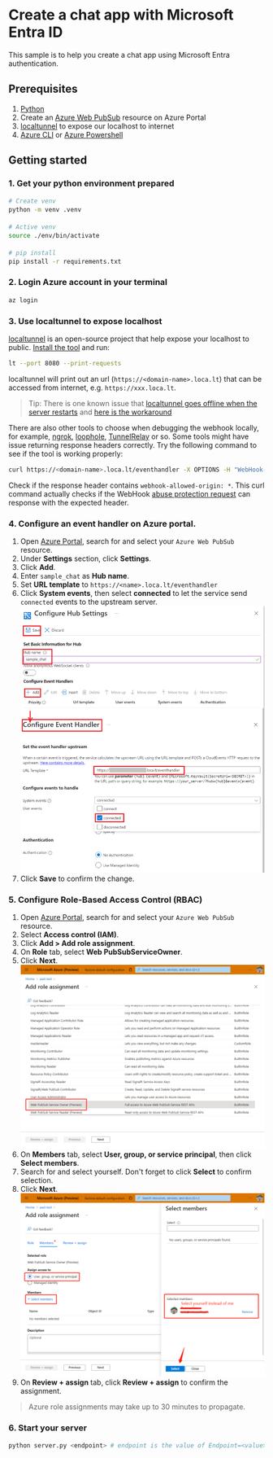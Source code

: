 # Create a chat app with Microsoft Entra ID

This sample is to help you create a chat app using Microsoft Entra authentication.

## Prerequisites

1. [Python](https://www.python.org/)
2. Create an [Azure Web PubSub](https://ms.portal.azure.com/#blade/HubsExtension/BrowseResource/resourceType/Microsoft.SignalRService%2FWebPubSub) resource on Azure Portal
3. [localtunnel](https://github.com/localtunnel/localtunnel) to expose our localhost to internet
4. [Azure CLI](https://docs.microsoft.com/cli/azure/) or [Azure Powershell](https://docs.microsoft.com/powershell/azure/)

## Getting started

### 1. Get your python environment prepared

```bash
# Create venv
python -m venv .venv

# Active venv
source ./env/bin/activate

# pip install
pip install -r requirements.txt
```

### 2. Login Azure account in your terminal

```bash
az login
```

### 3. Use localtunnel to expose localhost

[localtunnel](https://github.com/localtunnel/localtunnel) is an open-source project that help expose your localhost to public. [Install the tool](https://github.com/localtunnel/localtunnel#installation) and run:

```bash
lt --port 8080 --print-requests
```

localtunnel will print out an url (`https://<domain-name>.loca.lt`) that can be accessed from internet, e.g. `https://xxx.loca.lt`.

> Tip:
> There is one known issue that [localtunnel goes offline when the server restarts](https://github.com/localtunnel/localtunnel/issues/466) and [here is the workaround](https://github.com/localtunnel/localtunnel/issues/466#issuecomment-1030599216)

There are also other tools to choose when debugging the webhook locally, for example, [ngrok](​https://ngrok.com/), [loophole](https://loophole.cloud/docs/), [TunnelRelay](https://github.com/OfficeDev/microsoft-teams-tunnelrelay) or so. Some tools might have issue returning response headers correctly. Try the following command to see if the tool is working properly:

```bash
curl https://<domain-name>.loca.lt/eventhandler -X OPTIONS -H "WebHook-Request-Origin: *" -H "ce-awpsversion: 1.0" --ssl-no-revoke -i
```

Check if the response header contains `webhook-allowed-origin: *`. This curl command actually checks if the WebHook [abuse protection request](https://docs.microsoft.com/azure/azure-web-pubsub/reference-cloud-events#webhook-validation) can response with the expected header.

### 4. Configure an event handler on Azure portal.

1. Open [Azure Portal](https://ms.portal.azure.com/), search for and select your `Azure Web PubSub` resource.
2. Under **Settings** section, click **Settings**.
3. Click **Add**.
4. Enter `sample_chat` as **Hub name**.
5. Set **URL template** to `https://<name>.loca.lt/eventhandler`
6. Click **System events**, then select **connected** to let the service send `connected` events to the upstream server.
   ![Event Handler](../../images/portal_event_handler_chat.png)
7. Click **Save** to confirm the change.

### 5. Configure Role-Based Access Control (RBAC)

1. Open [Azure Portal](https://ms.portal.azure.com/), search for and select your `Azure Web PubSub` resource.
2. Select **Access control (IAM)**.
3. Click **Add > Add role assignment**.
4. On **Role** tab, select **Web PubSubServiceOwner**.
5. Click **Next**.
   ![Screenshot of Select Roles](./media/add-role-assignment-roles.png)
6. On **Members** tab, select **User, group, or service principal**, then click **Select members**.
7. Search for and select yourself. Don't forget to click **Select** to confirm selection.
8. Click **Next**.
   ![Screenshot of Select Members](./media/add-role-assignment-members.png)
9. On **Review + assign** tab, click **Review + assign** to confirm the assignment.

> Azure role assignments may take up to 30 minutes to propagate.

### 6. Start your server

```python
python server.py <endpoint> # endpoint is the value of Endpoint=<value> in the connection string
```

